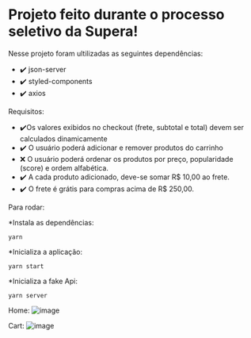 # Projeto feito durante o processo seletivo da Supera!

Nesse projeto foram ultilizadas as seguintes dependências: 
* :heavy_check_mark: json-server
* :heavy_check_mark: styled-components
* :heavy_check_mark: axios

Requisitos:
* :heavy_check_mark:Os valores exibidos no checkout (frete, subtotal e total) devem ser calculados dinamicamente
* :heavy_check_mark: O usuário poderá adicionar e remover produtos do carrinho
* :x: O usuário poderá ordenar os produtos por preço, popularidade (score) e ordem alfabética.
* :heavy_check_mark: A cada produto adicionado, deve-se somar R$ 10,00 ao frete.
* :heavy_check_mark: O frete é grátis para compras acima de R$ 250,00.

Para rodar:

*Instala as dependências:
```
yarn
```

*Inicializa a aplicação:
```
yarn start
```


*Inicializa a fake Api:
```
yarn server
```


Home:
![image](https://user-images.githubusercontent.com/52171813/131273648-6f54a730-6fdc-4362-80d6-d908443d7148.png)


Cart:
![image](https://user-images.githubusercontent.com/52171813/131273656-a22cff41-297e-4f8e-b034-0a6aab1eceba.png)


